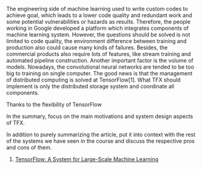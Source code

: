 The engineering side of machine learning used to write custom codes to achieve goal, which leads to a lower code quality and redundant work and some potential vulnerabilities or hazards as results. Therefore, the people working in Google developed a platform which integrates components of machine learning system. However, the questions should be solved is not limited to code quality, the environment difference between training and production also could cause many kinds of failures. Besides, the commercial products also require lots of features, like stream training and automated pipeline construction. Another important factor is the volume of models. Nowadays, the convolutional neural networks are tended to be too big to training on single computer. The good news is that the management of distributed computing is solved at TensorFlow[1]. What TFX should implement is only the distributed storage system and coordinate all components.

Thanks to the flexibility of TensorFlow





In the summary, focus on the main motivations and system design aspects of TFX.

In addition to purely summarizing the article, put it into context with the rest of the systems we have seen in the course and discuss the respective pros and cons of them.



1. [TensorFlow: A System for Large-Scale Machine Learning](https://www.usenix.org/conference/osdi16/technical-sessions/presentation/abadi)